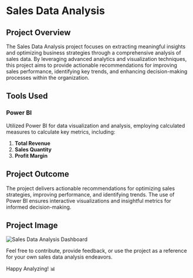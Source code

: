 # Sales Data Analysis

## Project Overview

The Sales Data Analysis project focuses on extracting meaningful insights and optimizing business strategies through a comprehensive analysis of sales data. By leveraging advanced analytics and visualization techniques, this project aims to provide actionable recommendations for improving sales performance, identifying key trends, and enhancing decision-making processes within the organization.

## Tools Used

### Power BI

Utilized Power BI for data visualization and analysis, employing calculated measures to calculate key metrics, including:

1. **Total Revenue**
2. **Sales Quantity**
3. **Profit Margin**

## Project Outcome

The project delivers actionable recommendations for optimizing sales strategies, improving performance, and identifying trends. The use of Power BI ensures interactive visualizations and insightful metrics for informed decision-making.

## Project Image

![Sales Data Analysis Dashboard](https://github.com/Raghad-El-Ghobashy/EmployeeDataAnalysisDashboard/raw/main/Employee%20Data%20Analysis%20Dashboard.png)

Feel free to contribute, provide feedback, or use the project as a reference for your own sales data analysis endeavors.

Happy Analyzing! 📊
